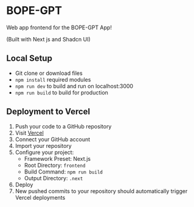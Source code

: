 # BOPE-GPT

Web app frontend for the BOPE-GPT App!

(Built with Next js and Shadcn UI)

## Local Setup 

- Git clone or download files 
- `npm install` required modules 
- `npm run dev` to build and run on localhost:3000
- `npm run build` to build for production

## Deployment to Vercel

1. Push your code to a GitHub repository
2. Visit [Vercel](https://vercel.com)
3. Connect your GitHub account
4. Import your repository
5. Configure your project:
   - Framework Preset: Next.js
   - Root Directory: `frontend`
   - Build Command: `npm run build`
   - Output Directory: `.next`
6. Deploy 
7. New pushed commits to your repository should automatically trigger Vercel deployments